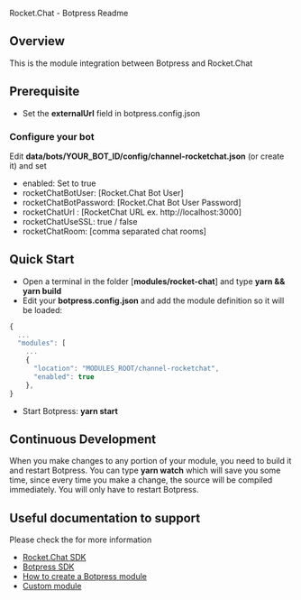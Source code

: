 Rocket.Chat - Botpress Readme

## Overview

This is the module integration between Botpress and Rocket.Chat

## Prerequisite

- Set the **externalUrl** field in botpress.config.json

### Configure your bot

Edit **data/bots/YOUR_BOT_ID/config/channel-rocketchat.json** (or create it) and set
- enabled: Set to true
- rocketChatBotUser: [Rocket.Chat Bot User] 
- rocketChatBotPassword: [Rocket.Chat Bot User Password]
- rocketChatUrl : [RocketChat URL ex. http://localhost:3000]   
- rocketChatUseSSL: true / false
- rocketChatRoom: [comma separated chat rooms]


## Quick Start

- Open a terminal in the folder [**modules/rocket-chat**] and type **yarn && yarn build**
- Edit your **botpress.config.json** and add the module definition so it will be loaded:

```js
{
  ...
  "modules": [
    ...
    {
      "location": "MODULES_ROOT/channel-rocketchat",
      "enabled": true
    },
}
```

- Start Botpress: **yarn start**

## Continuous Development

When you make changes to any portion of your module, you need to build it and restart Botpress.
You can type **yarn watch** which will save you some time, since every time you make a change, the source will be compiled immediately. You will only have to restart Botpress.

## Useful documentation to support 

Please check the for more information

- [Rocket.Chat SDK](https://github.com/RocketChat/Rocket.Chat.js.SDK)
- [Botpress SDK](https://botpress.com/reference/)
- [How to create a Botpress module](https://botpress.com/docs/developers/create-module/)
- [Custom module](https://botpress.com/docs/advanced/custom-module)

